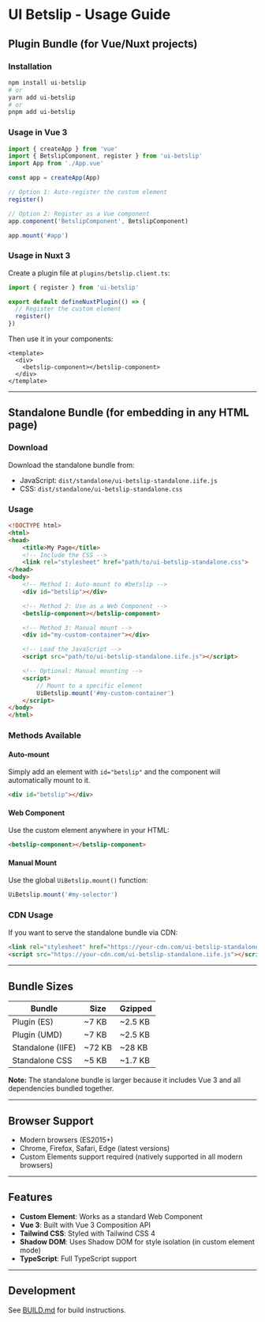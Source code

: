 # UI Betslip - Usage Guide

## Plugin Bundle (for Vue/Nuxt projects)

### Installation

```bash
npm install ui-betslip
# or
yarn add ui-betslip
# or
pnpm add ui-betslip
```

### Usage in Vue 3

```javascript
import { createApp } from 'vue'
import { BetslipComponent, register } from 'ui-betslip'
import App from './App.vue'

const app = createApp(App)

// Option 1: Auto-register the custom element
register()

// Option 2: Register as a Vue component
app.component('BetslipComponent', BetslipComponent)

app.mount('#app')
```

### Usage in Nuxt 3

Create a plugin file at `plugins/betslip.client.ts`:

```typescript
import { register } from 'ui-betslip'

export default defineNuxtPlugin(() => {
  // Register the custom element
  register()
})
```

Then use it in your components:

```vue
<template>
  <div>
    <betslip-component></betslip-component>
  </div>
</template>
```

---

## Standalone Bundle (for embedding in any HTML page)

### Download

Download the standalone bundle from:
- JavaScript: `dist/standalone/ui-betslip-standalone.iife.js`
- CSS: `dist/standalone/ui-betslip-standalone.css`

### Usage

```html
<!DOCTYPE html>
<html>
<head>
    <title>My Page</title>
    <!-- Include the CSS -->
    <link rel="stylesheet" href="path/to/ui-betslip-standalone.css">
</head>
<body>
    <!-- Method 1: Auto-mount to #betslip -->
    <div id="betslip"></div>

    <!-- Method 2: Use as a Web Component -->
    <betslip-component></betslip-component>

    <!-- Method 3: Manual mount -->
    <div id="my-custom-container"></div>

    <!-- Load the JavaScript -->
    <script src="path/to/ui-betslip-standalone.iife.js"></script>

    <!-- Optional: Manual mounting -->
    <script>
        // Mount to a specific element
        UiBetslip.mount('#my-custom-container')
    </script>
</body>
</html>
```

### Methods Available

#### Auto-mount
Simply add an element with `id="betslip"` and the component will automatically mount to it.

```html
<div id="betslip"></div>
```

#### Web Component
Use the custom element anywhere in your HTML:

```html
<betslip-component></betslip-component>
```

#### Manual Mount
Use the global `UiBetslip.mount()` function:

```javascript
UiBetslip.mount('#my-selector')
```

### CDN Usage

If you want to serve the standalone bundle via CDN:

```html
<link rel="stylesheet" href="https://your-cdn.com/ui-betslip-standalone.css">
<script src="https://your-cdn.com/ui-betslip-standalone.iife.js"></script>
```

---

## Bundle Sizes

| Bundle | Size | Gzipped |
|--------|------|---------|
| Plugin (ES) | ~7 KB | ~2.5 KB |
| Plugin (UMD) | ~7 KB | ~2.5 KB |
| Standalone (IIFE) | ~72 KB | ~28 KB |
| Standalone CSS | ~5 KB | ~1.7 KB |

**Note:** The standalone bundle is larger because it includes Vue 3 and all dependencies bundled together.

---

## Browser Support

- Modern browsers (ES2015+)
- Chrome, Firefox, Safari, Edge (latest versions)
- Custom Elements support required (natively supported in all modern browsers)

---

## Features

- **Custom Element**: Works as a standard Web Component
- **Vue 3**: Built with Vue 3 Composition API
- **Tailwind CSS**: Styled with Tailwind CSS 4
- **Shadow DOM**: Uses Shadow DOM for style isolation (in custom element mode)
- **TypeScript**: Full TypeScript support

---

## Development

See [BUILD.md](./BUILD.md) for build instructions.
